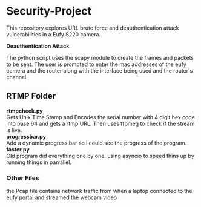 # Security-Project

This repository explores URL brute force and deauthentication attack vulnerabilities in a Eufy S220 camera. 


**Deauthentication Attack**

The python script uses the scapy module to create the frames and packets to be sent. The user is prompted to enter the mac addresses of the eufy camera and the router along with the interface being used and the router's channel.

## RTMP Folder
**rtmpcheck.py**<br>
Gets Unix Time Stamp and Encodes the serial number with 4 digit hex code into base 64 and gets a rtmp URL. Then uses ffpmeg to check if the stream is live.<br>
**progressbar.py**<br>
Add a dynamic progress bar so i could see the progress of the program.<br>
**faster.py**<br>
Old program did everything one by one. using asyncio to speed thins up by running things in parrallel.<br>
### Other Files
the Pcap file contains network traffic from when a laptop connected to the eufy portal and streamed the webcam video
